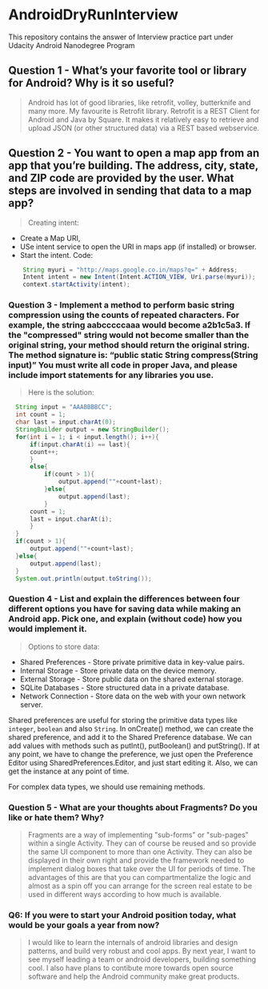 # AndroidDryRunInterview
 This repository contains the answer of Interview practice part under Udacity Android Nanodegree Program


## Question 1 - What’s your favorite tool or library for Android? Why is it so useful?
> Android has lot of good libraries, like retrofit, volley, butterknife and many more. My favourite is Retrofit library. Retrofit is a REST Client for Android and Java by Square. It makes it relatively easy to retrieve and upload JSON (or other structured data) via a REST based webservice.

## Question 2 - You want to open a map app from an app that you’re building. The address, city, state, and ZIP code are provided by the user. What steps are involved in sending that data to a map app?

> Creating intent:
* Create a Map URI, 
* USe intent service to open the URI in maps app (if installed) or browser.
* Start the intent.
Code:


```java
    String myuri = "http://maps.google.co.in/maps?q=" + Address;
    Intent intent = new Intent(Intent.ACTION_VIEW, Uri.parse(myuri));
    context.startActivity(intent);
  ```

### Question 3 - Implement a method to perform basic string compression using the counts of repeated characters. For example, the string aabcccccaaa would become a2b1c5a3. If the "compressed" string would not become smaller than the original string, your method should return the original string. The method signature is: “public static String compress(String input)” You must write all code in proper Java, and please include import statements for any libraries you use.
> Here is the solution:
```java
  String input = "AAABBBBCC";
  int count = 1;
  char last = input.charAt(0);
  StringBuilder output = new StringBuilder();
  for(int i = 1; i < input.length(); i++){
      if(input.charAt(i) == last){
      count++;
      }
      else{
          if(count > 1){
              output.append(""+count+last);
          }else{
              output.append(last);
          }
      count = 1;
      last = input.charAt(i);
      }
  }
  if(count > 1){
      output.append(""+count+last);
  }else{
      output.append(last);
  }
  System.out.println(output.toString());
```

### Question 4 - List and explain the differences between four different options you have for saving data while making an Android app. Pick one, and explain (without code) how you would implement it.
> Options to store data: 

* Shared Preferences - Store private primitive data in key-value pairs.
* Internal Storage - Store private data on the device memory.
* External Storage - Store public data on the shared external storage.
* SQLite Databases - Store structured data in a private database.
* Network Connection - Store data on the web with your own network server.

Shared preferences are useful for storing the primitive data types like `integer`, `boolean` and also `String`. 
In onCreate() method, we can create the shared preference, and add it to the Shared Preference database. We can add values with methods such as putInt(), putBoolean() and putString(). 
If at any point, we have to change the preference, we just open the Preference Editor using SharedPreferences.Editor, and just start editing it. Also, we can get the instance at any point of time.

For complex data types, we should use remaining methods.
  

### Question 5 - What are your thoughts about Fragments? Do you like or hate them? Why?
> Fragments are a way of implementing "sub-forms" or "sub-pages" within a single Activity. They can of course be reused and so provide the same UI component to more than one Activity. They can also be displayed in their own right and provide the framework needed to implement dialog boxes that take over the UI for periods of time. The advantages of this are that you can compartmentalize the logic and almost as a spin off you can arrange for the screen real estate to be used in different ways according to how much is available.

### Q6: If you were to start your Android position today, what would be your goals a year from now? 
> I would like to learn the internals of android libraries and design patterns, and build very robust and cool apps. By next year, I want to see myself leading a team or android developers, building something cool.
I also have plans to contibute more towards open source software and help the Android community make great products.

